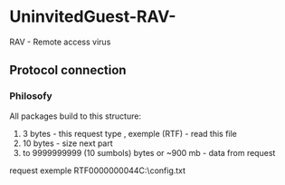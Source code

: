 # UninvitedGuest-RAV-
RAV - Remote access virus

## Protocol connection ##

### Philosofy
All packages  build to this structure:
1. 3 bytes - this request type , exemple (RTF) - read this file 
2. 10 bytes - size next part
3. to 9999999999 (10 sumbols) bytes or ~900 mb  - data from request

request exemple RTF0000000044C:\\config.txt 
